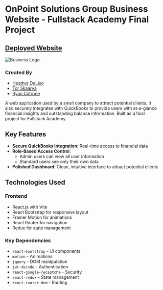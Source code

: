 # OnPoint Solutions Group Business Website - Fullstack Academy Final Project
## [Deployed Website](https://onpointsolutions.netlify.app/#/)

![Business Logo](https://i.postimg.cc/SNH5v8J8/opsg-logo.png)

### Created By

- [Heather DeLiso](https://github.com/HeatherD2025)
- [Tor Skaarva](https://github.com/Tor-Skaarva)
- [Ryan Cutrone](https://github.com/equanimityspace)

A web application used by a small company to attract potential clients. It also securely integrates with QuickBooks to provide users with at-a-glance financial insights and outstanding balance information. Built as a final project for Fullstack Academy.

## Key Features

- **Secure QuickBooks Integration**: Real-time access to financial data
- **Role-Based Access Control**:
  - Admin users can view all user information
  - Standard users see only their own data
- **Polished Dashboard**: Clean, intuitive interface to attract potential clients

## Technologies Used

### Frontend

- React.js with Vite
- React Bootstrap for responsive layout
- Framer Motion for animations
- React Router for navigation
- Redux for state management

### Key Dependencies

- `react-bootstrap` - UI components
- `motion` - Animations
- `jquery` - DOM manipulation
- `jwt-decode` - Authentication
- `react-google-recaptcha` - Security
- `react-redux` - State management
- `react-router-dom` - Routing
